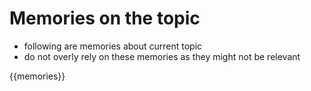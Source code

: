 # Memories on the topic
- following are memories about current topic
- do not overly rely on these memories as they might not be relevant

{{memories}}